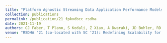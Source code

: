 ```yaml
---
title: "Platform Agnostic Streaming Data Application Performance Models"
collection: publications
permalink: /publication/21_fpkxdbcc_rsdha
date: 2021-11-19
authors: CJ Faber, T Plano, S Kodali, Z Xiao, A Dwaraki, JD Buhler, RD Chamberlain, <b>AM Cabrera</b>
venue: "RSDHA '21 (co-located with SC '21): Redefining Scalability for Diversely Heterogeneous Architectures"
---
```

